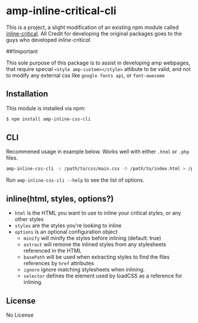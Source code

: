 # amp-inline-critical-cli

This is a project, a slight modification of an existing npm module called [inline-critical](https://github.com/bezoerb/inline-critical). All Credit for developing the original packages goes to the guys who developed *inline-critical*.

##!Important

This sole purpose of this package is to assist in developing amp webpages, that require special `<style amp-custom></style>` attibute to be valid, and not to modify any external css like `google fonts api`, or `font-awesome`

## Installation

This module is installed via npm:

``` bash
$ npm install amp-inline-css-cli
```


## CLI

Recommened usage in example below.
Works well with either `.html` or `.php` files.
```bash
amp-inline-css-cli -c /path/to/css/main.css -h /path/to/index.html > /path/to/output/index.html
```
Run `amp-inline-css-cli --help` to see the list of options.

## inline(html, styles, options?)

- `html` is the HTML you want to use to inline your critical styles, or any other styles
- `styles` are the styles you're looking to inline
- `options` is an optional configuration object
  - `minify` will minify the styles before inlining (default: true)
  - `extract` will remove the inlined styles from any stylesheets referenced in the HTML
  - `basePath` will be used when extracting styles to find the files references by `href` attributes
  - `ignore` ignore matching stylesheets when inlining.
  - `selector` defines the element used by loadCSS as a reference for inlining.

## License

No License
